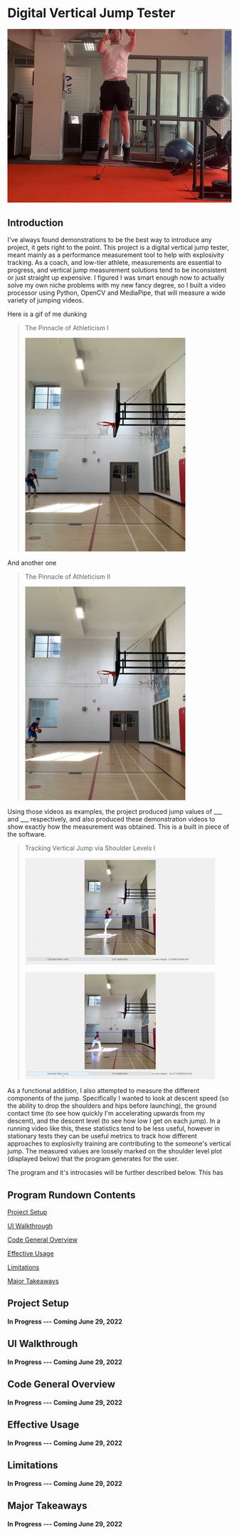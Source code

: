 # Digital Vertical Jump Tester
![Digital Vertical Jump Tester](doc_src/cover.jpg)

## Introduction

I've always found demonstrations to be the best way to introduce any project, it gets right to the point. This project is a digital vertical jump tester, meant mainly as a performance measurement tool to help with explosivity tracking. As a coach, and low-tier athlete, measurements are essential to progress, and vertical jump measurement solutions tend to be inconsistent or just straight up expensive. I figured I was smart enough now to actually solve my own niche problems with my new fancy degree, so I built a video processor using Python, OpenCV and MediaPipe, that will measure a wide variety of jumping videos.

Here is a gif of me dunking

> The Pinnacle of Athleticism I
>
> ![Dunk A](doc_src/demo_gif_1.gif)

And another one

> The Pinnacle of Athleticism II
>
> ![Dunk B](doc_src/demo_gif_2.gif)

Using those videos as examples, the project produced jump values of ___ and ___ respectively, and also produced these demonstration videos to show exactly how the measurement was obtained. This is a built in piece of the software.

> Tracking Vertical Jump via Shoulder Levels I
>
> ![Demo Dunk A](doc_src/demo_gif_3.gif)
>
> ![Demo Dunk B](doc_src/demo_gif_4.gif)

As a functional addition, I also attempted to measure the different components of the jump. Specifically I wanted to look at descent speed (so the ability to drop the shoulders and hips before launching), the ground contact time (to see how quickly I'm accelerating upwards from my descent), and the descent level (to see how low I get on each jump). In a running video like this, these statistics tend to be less useful, however in stationary tests they can be useful metrics to track how different approaches to explosivity training are contributing to the someone's vertical jump. The measured values are loosely marked on the shoulder level plot (displayed below) that the program generates for the user.

The program and it's introcasies will be further described below. This has 

## Program Rundown Contents
[Project Setup](https://github.com/ben-morehead/BasketballPlayTracking/blob/main/README.md#project-setup)

[UI Walkthrough](https://github.com/ben-morehead/BasketballPlayTracking/blob/main/README.md#ui-walkthrough)

[Code General Overview](https://github.com/ben-morehead/BasketballPlayTracking/blob/main/README.md#code-general-overview)

[Effective Usage](https://github.com/ben-morehead/BasketballPlayTracking/blob/main/README.md#effective-usage)

[Limitations](https://github.com/ben-morehead/BasketballPlayTracking/blob/main/README.md#limitations)

[Major Takeaways](https://github.com/ben-morehead/BasketballPlayTracking/blob/main/README.md#major-takeaways)

## Project Setup
#### In Progress --- Coming June 29, 2022

## UI Walkthrough
#### In Progress --- Coming June 29, 2022

## Code General Overview
#### In Progress --- Coming June 29, 2022

## Effective Usage
#### In Progress --- Coming June 29, 2022

## Limitations
#### In Progress --- Coming June 29, 2022

## Major Takeaways
#### In Progress --- Coming June 29, 2022
